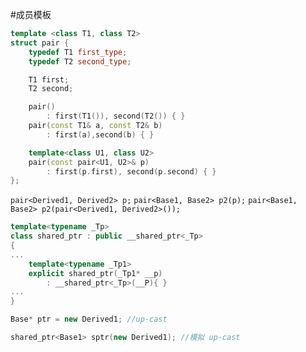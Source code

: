 #成员模板
```c++
template <class T1, class T2>
struct pair {
    typedef T1 first_type;
    typedef T2 second_type;

    T1 first;
    T2 second;

    pair()
        : first(T1()), second(T2()) { }
    pair(const T1& a, const T2& b)
        : first(a),second(b) { }

    template<class U1, class U2>
    pair(const pair<U1, U2>& p)
        : first(p.first), second(p.second) { }
};
```

`pair<Derived1, Derived2> p;`
`pair<Base1, Base2> p2(p);`
`pair<Base1, Base2> p2(pair<Derived1, Derived2>());`


```c++
template<typename _Tp>
class shared_ptr : public __shared_ptr<_Tp>
{
...
    template<typename _Tp1>
    explicit shared_ptr(_Tp1* __p)
        : __shared_ptr<_Tp>(__P){ }
...
}

Base* ptr = new Derived1; //up-cast

shared_ptr<Base1> sptr(new Derived1); //模拟 up-cast
```